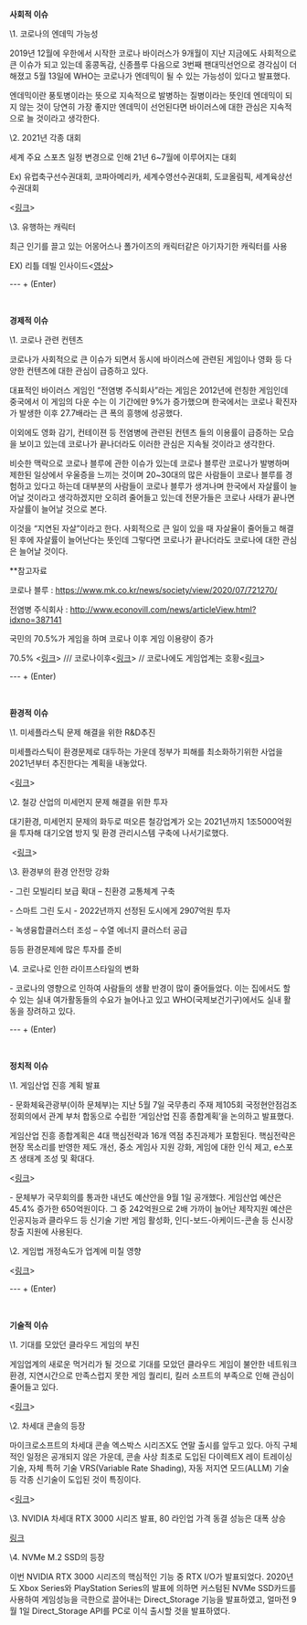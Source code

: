 **사회적 이슈**

\1.   코로나의 엔데믹 가능성

2019년 12월에 우한에서 시작한 코로나 바이러스가 9개월이 지난 지금에도 사회적으로 큰 이슈가 되고 있는데 홍콩독감, 신종플루 다음으로 3번째 팬대믹선언으로 경각심이 더해졌고 5월 13일에 WHO는 코로나가 엔데믹이 될 수 있는 가능성이 있다고 발표했다.

엔데믹이란 풍토병이라는 뜻으로 지속적으로 발병하는 질병이라는 뜻인데 엔데믹이 되지 않는 것이 당연히 가장 좋지만 엔데믹이 선언된다면 바이러스에 대한 관심은 지속적으로 늘 것이라고 생각한다.

\2.   2021년 각종 대회

세계 주요 스포츠 일정 변경으로 인해 21년 6~7월에 이루어지는 대회

Ex) 유럽축구선수권대회, 코파아메리카, 세계수영선수권대회, 도쿄올림픽, 세계육상선수권대회

<[링크](https://www.yna.co.kr/view/GYH20200409001300044)>

\3.   유행하는 캐릭터

최근 인기를 끌고 있는 어몽어스나 폴가이즈의 캐릭터같은 아기자기한 캐릭터를 사용

EX) 리틀 데빌 인사이드<[영상](https://www.youtube.com/watch?v=AI6dXLb65nI)>

 --- + (Enter)

 <br/>

 

 

 

 

 

 

 

 

 

**경제적 이슈**

\1.   코로나 관련 컨텐츠

코로나가 사회적으로 큰 이슈가 되면서 동시에 바이러스에 관련된 게임이나 영화 등 다양한 컨텐츠에 대한 관심이 급증하고 있다.

대표적인 바이러스 게임인 “전염병 주식회사”라는 게임은 2012년에 런칭한 게임인데 중국에서 이 게임의 다운 수는 이 기간에만 9%가 증가했으며 한국에서는 코로나 확진자가 발생한 이후 27.7배라는 큰 폭의 흥행에 성공했다.

이외에도 영화 감기, 컨테이젼 등 전염병에 관련된 컨텐츠 들의 이용률이 급증하는 모습을 보이고 있는데 코로나가 끝나더라도 이러한 관심은 지속될 것이라고 생각한다.

비슷한 맥락으로 코로나 블루에 관한 이슈가 있는데 코로나 블루란 코로나가 발병하며 제한된 일상에서 우울증을 느끼는 것이며 20~30대의 많은 사람들이 코로나 블루를 경험하고 있다고 하는데 대부분의 사람들이 코로나 블루가 생겨나며 한국에서 자살률이 늘어날 것이라고 생각하겠지만 오히려 줄어들고 있는데 전문가들은 코로나 사태가 끝나면 자살률이 늘어날 것으로 본다.

이것을 “지연된 자살”이라고 한다. 사회적으로 큰 일이 있을 때 자살율이 줄어들고 해결된 후에 자살률이 늘어난다는 뜻인데 그렇다면 코로나가 끝나더라도 코로나에 대한 관심은 늘어날 것이다.

**참고자료

코로나 블루 : https://www.mk.co.kr/news/society/view/2020/07/721270/

전염병 주식회사 : http://www.econovill.com/news/articleView.html?idxno=387141

국민의 70.5%가 게임을 하며 코로나 이후 게임 이용량이 증가

70.5% <[링크](http://it.chosun.com/site/data/html_dir/2020/08/07/2020080703157.html)>  ///  코로나이후<[링크](https://www.sedaily.com/NewsVIew/1Z3ZI6DQZO)> // 코로나에도 게임업계는 호황<[링크](https://biz.chosun.com/site/data/html_dir/2020/06/11/2020061101362.html)>

 --- + (Enter)

 <br/>

 

 

 

**환경적 이슈**

\1.   미세플라스틱 문제 해결을 위한 R&D추진

미세플라스틱이 환경문제로 대두하는 가운데 정부가 피해를 최소화하기위한 사업을 2021년부터 추진한다는 계획을 내놓았다.

<[링크](https://www.sciencetimes.co.kr/news/미세플라스틱-문제-대응2021년-다부처-rd-추진/)>

 

\2.   철강 산업의 미세먼지 문제 해결을 위한 투자

대기환경, 미세먼지 문제의 화두로 떠오른 철강업계가 오는 2021년까지 1조5000억원을 투자해 대기오염 방지 및 환경 관리시스템 구축에 나서기로했다.

​      <[링크](https://www.kyongbuk.co.kr/news/articleView.html?idxno=2004642)>

 

\3.   환경부의 환경 안전망 강화

\-   그린 모빌리티 보급 확대 – 친환경 교통체계 구축

\-   스마트 그린 도시 - 2022년까지 선정된 도시에게 2907억원 투자

\-   녹생융합클러스터 조성 – 수열 에너지 클러스터 공급

등등 환경문제에 많은 투자를 준비

 

\4.   코로나로 인한 라이프스타일의 변화

\-   코로나의 영향으로 인하여 사람들의 생활 반경이 많이 줄어들었다. 이는 집에서도 할 수 있는 실내 여가활동들의 수요가 늘어나고 있고 WHO(국제보건기구)에서도 실내 활동을 장려하고 있다.

--- + (Enter) 

 <br/>

 

 

 

**정치적 이슈**

\1.   게임산업 진흥 계획 발표

\-    문화체육관광부(이하 문체부)는 지난 5월 7일 국무총리 주재 제105회 국정현안점검조정회의에서 관계 부처 합동으로 수립한 ‘게임산업 진흥 종합계획’을 논의하고 발표했다.

 게임산업 진흥 종합계획은 4대 핵심전략과 16개 역점 추진과제가 포함된다. 핵심전략은 현장 목소리를 반영한 제도 개선, 중소 게임사 지원 강화, 게임에 대한 인식 제고, e스포츠 생태계 조성 및 확대다.

<[링크](http://www.gameinsight.co.kr/news/articleView.html?idxno=20704)>

\-    문체부가 국무회의를 통과한 내년도 예산안을 9월 1일 공개했다. 게임산업 예산은 45.4% 증가한 650억원이다. 그 중 242억원으로 2배 가까이 늘어난 제작지원 예산은 인공지능과 클라우드 등 신기술 기반 게임 활성화, 인디-보드-아케이드-콘솔 등 신시장 창출 지원에 사용된다. 

 

 

\2.   게임법 개정속도가 업계에 미칠 영향

<[링크](https://www.donga.com/news/It/article/all/20200709/101899188/1)>

 --- + (Enter)

<br/> 

 

 

 

 

 

 

 

 

 

**기술적 이슈**

\1.   기대를 모았던 클라우드 게임의 부진

게임업계의 새로운 먹거리가 될 것으로 기대를 모았던 클라우드 게임이 불안한 네트워크 환경, 지연시간으로 만족스럽지 못한 게임 퀄리티, 킬러 소프트의 부족으로 인해 관심이 줄어들고 있다.

<[링크](http://www.gameinsight.co.kr/news/articleView.html?idxno=20704)>

 

\2.   차세대 콘솔의 등장

마이크로소프트의 차세대 콘솔 엑스박스 시리즈X도 연말 출시를 앞두고 있다. 아직 구체적인 일정은 공개되지 않은 가운데, 콘솔 사상 최초로 도입된 다이렉트X 레이 트레이싱 기술, 자체 특허 기술 VRS(Variable Rate Shading), 자동 저지연 모드(ALLM) 기술 등 각종 신기술이 도입된 것이 특징이다.

<[링크](http://www.gameinsight.co.kr/news/articleView.html?idxno=20704)>

 

\3.   NVIDIA 차세대 RTX 3000 시리즈 발표, 80 라인업 가격 동결 성능은 대폭 상승

[링크](https://www.youtube.com/watch?v=E98hC9e__Xs)

 

\4.   NVMe M.2 SSD의 등장

이번 NVIDIA RTX 3000 시리즈의 핵심적인 기능 중 RTX I/O가 발표되었다. 2020년도 Xbox Series와 PlayStation Series의 발표에 의하면 커스텀된 NVMe SSD카드를 사용하여 게임성능을 극한으로 끌어내는 Direct_Storage 기능을 발표하였고, 얼마전 9월 1일 Direct_Storage API를 PC로 이식 출시할 것을 발표하였다.